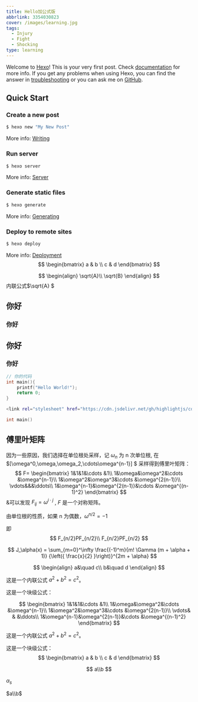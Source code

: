 ```yaml
---
title: Hello加公式版
abbrlink: 3354030823
cover: /images/learning.jpg
tags:
  - Injury
  - Fight
  - Shocking
type: learning 
---
```

Welcome to [Hexo](https://hexo.io/)! This is your very first post. Check [documentation](https://hexo.io/docs/) for more info. If you get any problems when using Hexo, you can find the answer in [troubleshooting](https://hexo.io/docs/troubleshooting.html) or you can ask me on [GitHub](https://github.com/hexojs/hexo/issues).

## Quick Start

### Create a new post

``` bash
$ hexo new "My New Post"
```

More info: [Writing](https://hexo.io/docs/writing.html)

### Run server

``` bash
$ hexo server
```

More info: [Server](https://hexo.io/docs/server.html)

### Generate static files

``` bash
$ hexo generate
```

More info: [Generating](https://hexo.io/docs/generating.html)

### Deploy to remote sites

``` bash
$ hexo deploy
```

More info: [Deployment](https://hexo.io/docs/one-command-deployment.html)
$$
\begin{bmatrix}
a & b \\
c & d
\end{bmatrix}
$$

$$
\begin{align}
\sqrt{A}\\
\sqrt{B}
\end{align}
$$
内联公式$\sqrt{A} $
## 你好
### 你好

## 你好
### 你好

```c
// 你的代码
int main(){
    printf("Hello World!");
    return 0;
}

```

```bash
<link rel="stylesheet" href="https://cdn.jsdelivr.net/gh/highlightjs/cdn-release@latest/build/styles/vs2015.min.css">

```

```C
int main()
```



## 傅里叶矩阵
因为一些原因，我们选择在单位根处采样，记 $\omega_n$ 为 n 次单位根, 在$[\omega^0,\omega,\omega_2,\cdots\omega^{n-1}] $ 采样得到傅里叶矩阵：
$$
F=
\begin{bmatrix}
1&1&1&\cdots &1\\
1&\omega&\omega^2&\cdots &\omega^{n-1}\\
1&\omega^2&\omega^3&\cdots &\omega^{2(n-1)}\\
\vdots&&&\ddots\\
1&\omega^{n-1}&\omega^{2(n-1)}&\cdots &\omega^{(n-1)^2}
\end{bmatrix}
$$
&可以发现 $F_{ij} = \omega^{i\cdot j}$ , $F$ 是一个对称矩阵。

由单位根的性质，如果 n 为偶数，$\omega ^{n/2} = -1$  


即
$$
F_{n/2}PF_{n/2}\\
F_{n/2}PF_{n/2}
$$

$$
J_\alpha(x) = \sum_{m=0}^\infty \frac{(-1)^m}{m! \Gamma (m + \alpha + 1)} {\left({ \frac{x}{2} }\right)}^{2m + \alpha}
$$

$$
\begin{align}
a&\quad c\\
b&\quad d
\end{align}
$$

这是一个内联公式 $a^2 + b^2 = c^2$。

这是一个块级公式：



$$
\begin{bmatrix}
1&1&1&\cdots &1\\
1&\omega&\omega^2&\cdots &\omega^{n-1}\\
1&\omega^2&\omega^3&\cdots &\omega^{2(n-1)}\\
\vdots& & &\ddots\\
1&\omega^{n-1}&\omega^{2(n-1)}&\cdots &\omega^{(n-1)^2}
\end{bmatrix}
$$


这是一个内联公式 $a^2 + b^2 = c^2$。

这是一个块级公式：
$$
\begin{bmatrix}
a & b \\
c & d
\end{bmatrix}
$$

$$
a\\b
$$

$\alpha_s$ 

$a\\b$ 

